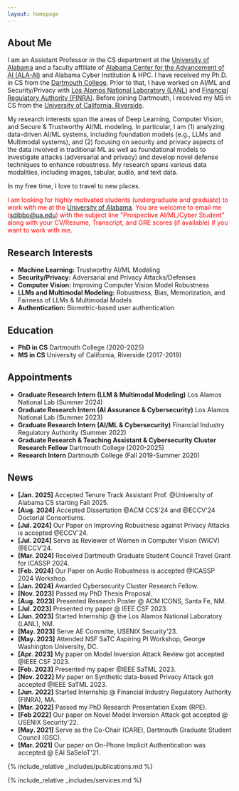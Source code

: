 ```yaml
---
layout: homepage
---
```


## About Me

I am an Assistant Professor in the CS department at the <a href="https://eng.ua.edu/departments/computer-science/">University of Alabama</a> and a faculty affiliate of  <a href="https://ai.eng.ua.edu/"> Alabama Center for the Advancement of AI
(ALA-AI)</a> and Alabama Cyber Institution & HPC. I have received my Ph.D. in CS from the <a href="https://web.cs.dartmouth.edu/">Dartmouth College</a>. Prior to that, I have worked on AI/ML and Security/Privacy with <a href="https://lanl.gov/">Los Alamos National Laboratory (LANL)</a> and <a href="https://www.finra.org/">Financial Regulatory Authority (FINRA)</a>. Before joining Dartmouth, I received my MS in CS from the <a href="https://www1.cs.ucr.edu/">University of California, Riverside</a>. 

My research interests span the areas of Deep Learning, Computer Vision, and Secure & Trustworthy AI/ML modeling.  In particular, I am (1) analyzing data-driven AI/ML systems, including foundation models  (e.g., LLMs and Multimodal systems), and (2) focusing on security and privacy aspects of the data involved in traditional ML as well as foundational models to investigate attacks (adversarial and privacy) and develop novel defense techniques to enhance robustness. My research spans various data modalities, including images, tabular, audio, and text data.



In my free time, I love to travel to new places.

<p style="color:red">I am looking for highly motivated students (undergraduate and graduate) to work with me at the <a href="https://www.ua.edu/">University of Alabama</a>. You are welcome to email me (<a href="sdibbo@ua.edu">sdibbo@ua.edu</a>) with the subject line "Prospective AI/ML/Cyber Student" along with your CV/Resume, Transcript, and GRE scores (if available) if you want to work with me.</p>




## Research Interests

- **Machine Learning:** Trustworthy AI/ML Modeling
- **Security/Privacy:** Adversarial and Privacy Attacks/Defenses
- **Computer Vision:** Improving Computer Vision Model Robustness
- **LLMs and Multimodal Modeling:** Robustness, Bias, Memorization, and Fairness of LLMs & Multimodal Models
- **Authentication:** Biometric-based user authentication

## Education
- **PhD in CS** Dartmouth College (2020-2025)
- **MS in CS** University of California, Riverside (2017-2019)

## Appointments
- **Graduate Research Intern (LLM & Multimodal Modeling)** Los Alamos National Lab (Summer 2024)
- **Graduate Research Intern (AI Assurance & Cybersecurity)** Los Alamos National Lab (Summer 2023)
- **Graduate Research Intern (AI/ML & Cybersecurity)** Financial Industry Regulatory Authority (Summer 2022)
- **Graduate Research & Teaching Assistant & Cybersecurity Cluster Research Fellow** Dartmouth College (2020-2025)
- **Research Intern** Dartmouth College (Fall 2019-Summer 2020)

## News

- **[Jan. 2025]** Accepted Tenure Track Assistant Prof. @University of Alabama CS starting Fall 2025.
- **[Aug. 2024]** Accepted Dissertation @ACM CCS'24 and @ECCV'24 Doctorial Consortiums.
- **[Jul. 2024]** Our Paper on Improving Robustness against Privacy Attacks is accepted @ECCV'24.
- **[Jul. 2024]** Serve as Reviewer of Women in Computer Vision (WiCV) @ECCV'24.
- **[Mar. 2024]** Received Dartmouth Graduate Student Council Travel Grant for ICASSP 2024.
- **[Feb. 2024]** Our Paper on Audio Robustness is accepted @ICASSP 2024 Workshop.
- **[Jan. 2024]** Awarded Cybersecurity Cluster Research Fellow.
- **[Nov. 2023]** Passed my PhD Thesis Proposal.
- **[Aug. 2023]** Presented Research Poster @ ACM ICONS, Santa Fe, NM.
- **[Jul. 2023]** Presented my paper @ IEEE CSF 2023.
- **[Jun. 2023]** Started Internship @ the Los Alamos National Laboratory (LANL), NM.
- **[May. 2023]** Serve AE Committe, USENIX Security'23.
- **[May. 2023]** Attended NSF SaTC Aspiring PI Workshop, George Washington University, DC.
- **[Apr. 2023]** My paper on Model Inversion Attack Review got accepted @IEEE CSF 2023.
- **[Feb. 2023]** Presented my paper @IEEE SaTML 2023.
- **[Nov. 2022]** My paper on Synthetic data-based Privacy Attack got accepted @IEEE SaTML 2023.
- **[Jun. 2022]** Started Internship @ Financial Industry Regulatory Authority (FINRA), MA.
- **[Mar. 2022]** Passed my PhD Research Presentation Exam (RPE).
- **[Feb 2022]** Our paper on Novel Model Inversion Attack got accepted @ USENIX Security'22.
- **[May. 2021]** Serve as the Co-Chair (CARE), Dartmouth Graduate Student Council (GSC).
- **[Mar. 2021]** Our paper on On-Phone Implicit Authentication was accepted @ EAI SaSeIoT'21.


{% include_relative _includes/publications.md %}

{% include_relative _includes/services.md %}
